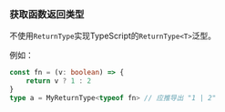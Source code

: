 ### 获取函数返回类型

不使用`ReturnType`实现TypeScript的`ReturnType<T>`泛型。

例如：
```ts
const fn = (v: boolean) => {
    return v ? 1 : 2
}
type a = MyReturnType<typeof fn> // 应推导出 "1 | 2" 
```
